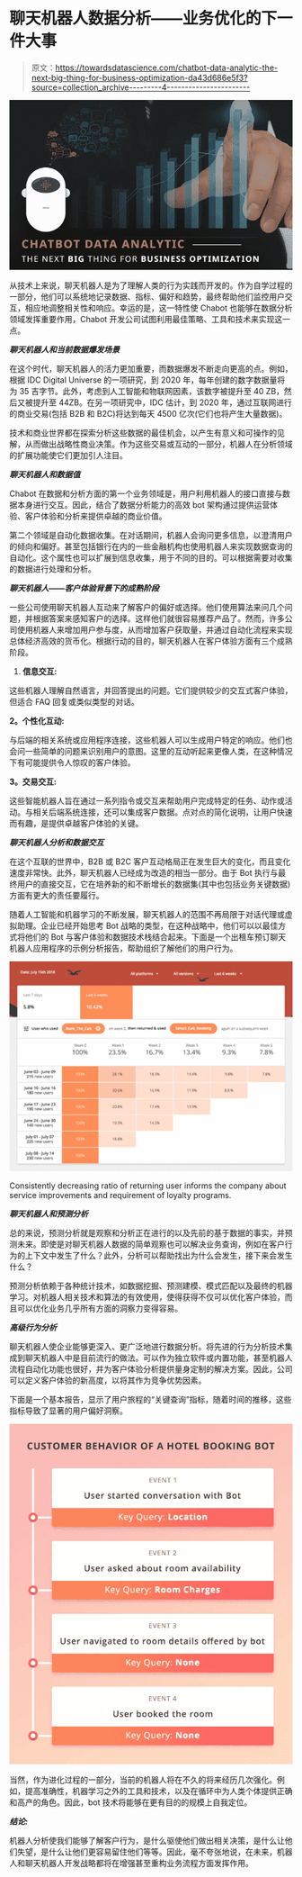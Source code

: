 # 聊天机器人数据分析——业务优化的下一件大事

> 原文：<https://towardsdatascience.com/chatbot-data-analytic-the-next-big-thing-for-business-optimization-da43d686e5f3?source=collection_archive---------4----------------------->

![](img/0bf6cdcfcfa1d9905104fd813d277391.png)

从技术上来说，聊天机器人是为了理解人类的行为实践而开发的。作为自学过程的一部分，他们可以系统地记录数据、指标、偏好和趋势，最终帮助他们监控用户交互，相应地调整相关性和响应。幸运的是，这一特性使 Chabot 也能够在数据分析领域发挥重要作用，Chabot 开发公司试图利用最佳策略、工具和技术来实现这一点。

***聊天机器人和当前数据爆发场景***

在这个时代，聊天机器人的活力更加重要，而数据爆发不断走向更高的点。例如，根据 IDC Digital Universe 的一项研究，到 2020 年，每年创建的数字数据量将为 35 吉字节。此外，考虑到人工智能和物联网因素，该数字被提升至 40 ZB，然后又被提升至 44ZB。在另一项研究中，IDC 估计，到 2020 年，通过互联网进行的商业交易(包括 B2B 和 B2C)将达到每天 4500 亿次(它们也将产生大量数据)。

技术和商业世界都在探索分析这些数据的最佳机会，以产生有意义和可操作的见解，从而做出战略性商业决策。作为这些交易或互动的一部分，机器人在分析领域的扩展功能使它们更加引人注目。

***聊天机器人和数据值***

Chabot 在数据和分析方面的第一个业务领域是，用户利用机器人的接口直接与数据本身进行交互。因此，结合了数据分析能力的高效 bot 架构通过提供运营体验、客户体验和分析来提供卓越的商业价值。

第二个领域是自动化数据收集。在对话期间，机器人会询问更多信息，以澄清用户的倾向和偏好。甚至包括银行在内的一些金融机构也使用机器人来实现数据查询的自动化。这个属性也可以扩展到信息收集，用于不同的目的。可以根据需要对收集的数据进行处理和分析。

***聊天机器人——客户体验背景下的成熟阶段***

一些公司使用聊天机器人互动来了解客户的偏好或选择。他们使用算法来问几个问题，并根据答案来感知客户的选择。这样他们就很容易推荐产品了。然而，许多公司使用机器人来增加用户参与度，从而增加客户获取量，并通过自动化流程来实现总体经济高效的货币化。根据行动的目的，聊天机器人在客户体验方面有三个成熟阶段。

1.  **信息交互:**

这些机器人理解自然语言，并回答提出的问题。它们提供较少的交互式客户体验，但适合 FAQ 回复或类似类型的对话。

**2。个性化互动:**

与后端的相关系统或应用程序连接，这些机器人可以生成用户特定的响应。他们也会问一些简单的问题来识别用户的意图。这里的互动听起来更像人类，在这种情况下有可能提供令人惊叹的客户体验。

**3。交易交互:**

这些智能机器人旨在通过一系列指令或交互来帮助用户完成特定的任务、动作或活动。与相关后端系统连接，还可以集成客户数据。点对点的简化说明，让用户快速而有趣，是提供卓越客户体验的关键。

***聊天机器人分析和数据交互***

在这个互联的世界中，B2B 或 B2C 客户互动格局正在发生巨大的变化，而且变化速度非常快。此外，聊天机器人已经成为改造的相当一部分。由于 Bot 执行与最终用户的直接交互，它在培养新的和不断增长的数据集(其中也包括业务关键数据)方面有更大的责任要履行。

随着人工智能和机器学习的不断发展，聊天机器人的范围不再局限于对话代理或虚拟助理。企业已经开始思考 Bot 战略的类型，在这种战略中，他们可以以最佳方式将他们的 Bot 与客户体验和数据技术栈结合起来。下面是一个出租车预订聊天机器人应用程序的示例分析报告，帮助组织了解他们的用户行为。

![](img/eae4060debe6d224116c0b84a09c1a15.png)

Consistently decreasing ratio of returning user informs the company about service improvements and requirement of loyalty programs.

***聊天机器人和预测分析***

总的来说，预测分析就是观察和分析正在进行的以及先前的基于数据的事实，并预测未来。即使是对聊天机器人数据的简单观察也可以解决业务查询，例如在客户行为的上下文中发生了什么？此外，分析可以帮助找出为什么会发生，接下来会发生什么？

预测分析依赖于各种统计技术，如数据挖掘、预测建模、模式匹配以及最终的机器学习。对机器人相关技术和算法的有效使用，使得获得不仅可以优化客户体验，而且可以优化业务几乎所有方面的洞察力变得容易。

***高级行为分析***

聊天机器人使企业能够更深入、更广泛地进行数据分析。将先进的行为分析技术集成到聊天机器人中是目前流行的做法。可以作为独立软件或内置功能，甚至机器人流程自动化功能也很好，并为客户体验分析提供量身定制的解决方案。因此，公司可以定义客户体验的新高度，以将其作为竞争优势因素。

下面是一个基本报告，显示了用户旅程的“关键查询”指标，随着时间的推移，这些指标导致了显著的用户偏好洞察。

![](img/d2f9c5b93b6413102367f7f74a7d4487.png)

当然，作为进化过程的一部分，当前的机器人将在不久的将来经历几次强化。例如，提高准确性，机器学习之外的工具和技术，以及在循环中为人类个体提供正确和高产的角色。因此，bot 技术将能够在更有目的的规模上自我定位。

***结论:***

机器人分析使我们能够了解客户行为，是什么驱使他们做出相关决策，是什么让他们失望，是什么让他们更容易留住他们等等。因此，毫不夸张地说，在未来，机器人和聊天机器人开发战略都将在增强甚至重构业务流程方面发挥作用。